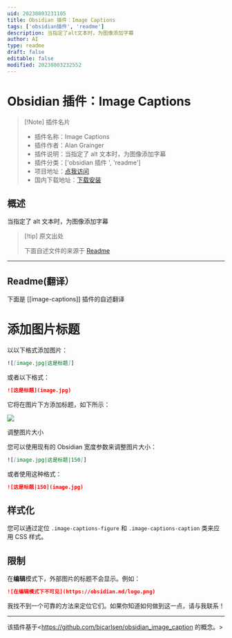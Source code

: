 ```yaml
---
uid: 20230803231105
title: Obsidian 插件：Image Captions
tags: ['obsidian插件', 'readme']
description: 当指定了alt文本时，为图像添加字幕
author: AI
type: readme
draft: false
editable: false
modified: 20230803232552
---
```


# Obsidian 插件：Image Captions

> [!Note] 插件名片
> - 插件名称：Image Captions
> - 插件作者：Alan Grainger
> - 插件说明：当指定了 alt 文本时，为图像添加字幕
> - 插件分类：['obsidian 插件 ', 'readme']
> - 项目地址：[点我访问](https://github.com/alangrainger/obsidian-image-captions)
> - 国内下载地址：[下载安装](https://pkmer.cn/products/plugin/pluginMarket/?image-captions)

## 概述

当指定了 alt 文本时，为图像添加字幕

> [!tip] 原文出处
>
>下面自述文件的来源于 [Readme](https://ghproxy.net/https://raw.githubusercontent.com/alangrainger/obsidian-image-captions/main/README.md)
>

---

## Readme(翻译）

下面是 [[image-captions]] 插件的自述翻译

# 添加图片标题

以以下格式添加图片：

```markdown
![[image.jpg|这是标题]]
```

或者以下格式：

```markdown
![这是标题](image.jpg)
```

它将在图片下方添加标题，如下所示：

![](example.png)

调整图片大小

您可以使用现有的 Obsidian 宽度参数来调整图片大小：

```markdown
![[image.jpg|这是标题|150]]
```

或者使用这种格式：

```markdown
![这是标题|150](image.jpg)
```

## 样式化

您可以通过定位 `.image-captions-figure` 和 `.image-captions-caption` 类来应用 CSS 样式。

## 限制

在**编辑**模式下，外部图片的标题不会显示。例如：

```markdown
![在编辑模式下不可见](https://obsidian.md/logo.png)
```

我找不到一个可靠的方法来定位它们。如果你知道如何做到这一点，请与我联系！

---

该插件基于<https://github.com/bicarlsen/obsidian_image_caption 的概念。>
